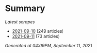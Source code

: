 # Summary
*Latest scrapes*
* [2021-09-10](https://github.com/nuuuwan/news_lk/blob/data/news_lk.2021-09-10.json) (249 articles)
* [2021-09-11](https://github.com/nuuuwan/news_lk/blob/data/news_lk.2021-09-11.json) (73 articles)

*Generated at 04:09PM, September 11, 2021*